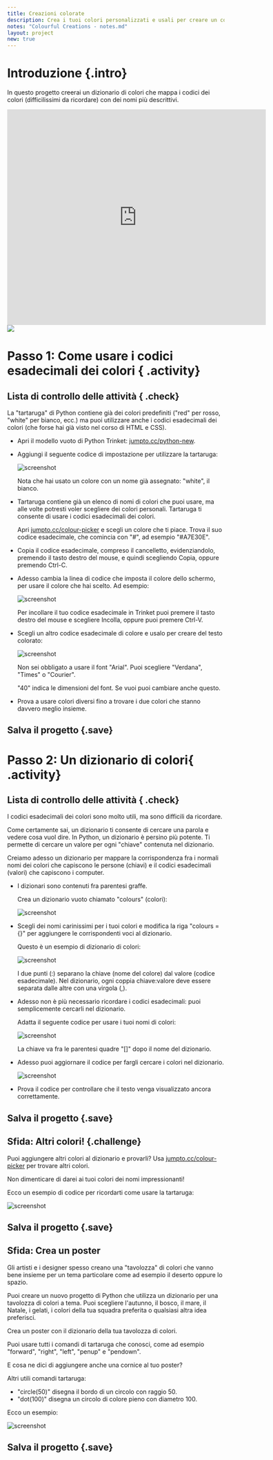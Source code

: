 ```yaml
---
title: Creazioni colorate
description: Crea i tuoi colori personalizzati e usali per creare un coloratissimo poster. 
notes: "Colourful Creations - notes.md"
layout: project
new: true
---
```


# Introduzione {.intro}

In questo progetto creerai un dizionario di colori che mappa i codici dei colori (difficilissimi da ricordare) con dei nomi più descrittivi.  

<div class="trinket">
  <iframe src="https://trinket.io/embed/python/41a99e668b?outputOnly=true&start=result" width="600" height="500" frameborder="0" marginwidth="0" marginheight="0" allowfullscreen>
  </iframe>
  <img src="images/colourful-finished.png">
</div>

# Passo 1: Come usare i codici esadecimali dei colori { .activity}

## Lista di controllo delle attività { .check}

La "tartaruga" di Python contiene già dei colori predefiniti ("red" per rosso, "white" per bianco, ecc.) ma puoi utilizzare anche i codici esadecimali dei colori (che forse hai già visto nel corso di HTML e CSS). 

+ Apri il modello vuoto di Python Trinket: <a href="http://jumpto.cc/python-new" target="_blank">jumpto.cc/python-new</a>. 

+ Aggiungi il seguente codice di impostazione per utilizzare la tartaruga:

    ![screenshot](images/colourful-setup.png)
    
    Nota che hai usato un colore con un nome già assegnato: "white", il bianco.
    
+ Tartaruga contiene già un elenco di nomi di colori che puoi usare, ma alle volte potresti voler scegliere dei colori personali. Tartaruga ti consente di usare i codici esadecimali dei colori. 

  Apri <a href="http://jumpto.cc/colour-picker" target="_blank">jumpto.cc/colour-picker</a> e scegli un colore che ti piace. Trova il suo codice esadecimale, che comincia con "#", ad esempio "#A7E30E". 
  
+ Copia il codice esadecimale, compreso il cancelletto, evidenziandolo, premendo il tasto destro del mouse, e quindi scegliendo Copia, oppure premendo Ctrl-C. 
  
+ Adesso cambia la linea di codice che imposta il colore dello schermo, per usare il colore che hai scelto. Ad esempio:

   ![screenshot](images/colourful-background.png)
   
   Per incollare il tuo codice esadecimale in Trinket puoi premere il tasto destro del mouse e scegliere Incolla, oppure puoi premere Ctrl-V. 
  
+ Scegli un altro codice esadecimale di colore e usalo per creare del testo colorato:

   ![screenshot](images/colourful-write.png)
   
   Non sei obbligato a usare il font "Arial". Puoi scegliere "Verdana", "Times" o "Courier".
   
   "40" indica le dimensioni del font. Se vuoi puoi cambiare anche questo.  
   
+ Prova a usare colori diversi fino a trovare i due colori che stanno davvero meglio insieme. 


## Salva il progetto {.save}

# Passo 2: Un dizionario di colori{ .activity}

## Lista di controllo delle attività { .check}
 
I codici esadecimali dei colori sono molto utili, ma sono difficili da ricordare. 

Come certamente sai, un dizionario ti consente di cercare una parola e vedere cosa vuol dire. In Python, un dizionario è persino più potente. Ti permette di cercare un valore per ogni "chiave" contenuta nel dizionario.

Creiamo adesso un dizionario per mappare la corrispondenza fra i normali nomi dei colori che capiscono le persone (chiavi) e il codici esadecimali (valori) che capiscono i computer.

+ I dizionari sono contenuti fra parentesi graffe. 

  Crea un dizionario vuoto chiamato "colours" (colori):

   ![screenshot](images/colourful-dict.png)
   
+ Scegli dei nomi carinissimi per i tuoi colori e modifica la riga "colours = {}" per aggiungere le corrispondenti voci al dizionario. 

  Questo è un esempio di dizionario di colori:

   ![screenshot](images/colourful-colours.png)
   
   I due punti (:) separano la chiave (nome del colore) dal valore (codice esadecimale). Nel dizionario, ogni coppia chiave:valore deve essere separata dalle altre con una virgola (,). 

+ Adesso non è più necessario ricordare i codici esadecimali: puoi semplicemente cercarli nel dizionario. 

  Adatta il seguente codice per usare i tuoi nomi di colori:
  
  ![screenshot](images/colourful-entries.png)
  
  La chiave va fra le parentesi quadre "[]" dopo il nome del dizionario. 
  
+ Adesso puoi aggiornare il codice per fargli cercare i colori nel dizionario.

  ![screenshot](images/colourful-use.png)
  
  
+ Prova il codice per controllare che il testo venga visualizzato ancora correttamente. 

## Salva il progetto {.save}

## Sfida: Altri colori! {.challenge}

Puoi aggiungere altri colori al dizionario e provarli? Usa <a href="http://jumpto.cc/colour-picker" target="_blank">jumpto.cc/colour-picker</a> per trovare altri colori. 

Non dimenticare di darei ai tuoi colori dei nomi impressionanti! 

Ecco un esempio di codice per ricordarti come usare la tartaruga:

![screenshot](images/colourful-challenge1.png)


## Salva il progetto {.save}

## Sfida: Crea un poster

Gli artisti e i designer spesso creano una "tavolozza" di colori che vanno bene insieme per un tema particolare come ad esempio il deserto oppure lo spazio. 

Puoi creare un nuovo progetto di Python che utilizza un dizionario per una tavolozza di colori a tema. Puoi scegliere l'autunno, il bosco, il mare, il Natale, i gelati, i colori della tua squadra preferita o qualsiasi altra idea preferisci. 

Crea un poster con il dizionario della tua tavolozza di colori.

Puoi usare tutti i comandi di tartaruga che conosci, come ad esempio "forward", "right", "left", "penup" e "pendown". 

E cosa ne dici di aggiungere anche una cornice al tuo poster?

Altri utili comandi tartaruga:

+ "circle(50)" disegna il bordo di un circolo con raggio 50.
+ "dot(100)" disegna un circolo di colore pieno con diametro 100. 
  
Ecco un esempio:

![screenshot](images/colourful-finished.png)

## Salva il progetto {.save}


